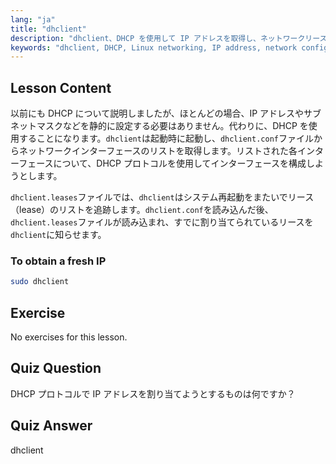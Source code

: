 ```yaml
---
lang: "ja"
title: "dhclient"
description: "dhclient、DHCP を使用して IP アドレスを取得し、ネットワークリースを管理する方法について学びます。dhclient.conf および dhclient.leases ファイルについて理解します。Linux 初心者向けガイド。"
keywords: "dhclient, DHCP, Linux networking, IP address, network configuration, Linux tutorial, beginner guide"
---
```


## Lesson Content

以前にも DHCP について説明しましたが、ほとんどの場合、IP アドレスやサブネットマスクなどを静的に設定する必要はありません。代わりに、DHCP を使用することになります。`dhclient`は起動時に起動し、`dhclient.conf`ファイルからネットワークインターフェースのリストを取得します。リストされた各インターフェースについて、DHCP プロトコルを使用してインターフェースを構成しようとします。

`dhclient.leases`ファイルでは、`dhclient`はシステム再起動をまたいでリース（lease）のリストを追跡します。`dhclient.conf`を読み込んだ後、`dhclient.leases`ファイルが読み込まれ、すでに割り当てられているリースを`dhclient`に知らせます。

### To obtain a fresh IP

```bash
sudo dhclient
```

## Exercise

No exercises for this lesson.

## Quiz Question

DHCP プロトコルで IP アドレスを割り当てようとするものは何ですか？

## Quiz Answer

dhclient
